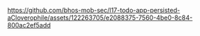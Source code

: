 
https://github.com/bhos-mob-sec/l17-todo-app-persisted-aCloverophile/assets/122263705/e2088375-7560-4be0-8c84-800ac2ef5add

